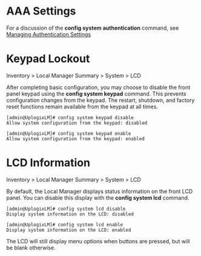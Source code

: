 # AAA Settings

For a discussion of the **config system authentication** command, see [Managing Authentication Settings](http://uplogix.com/docs/local-manager-user-guide/managing-user-accounts/managing-authentication-settings)

# Keypad Lockout

<div class='ucc' />Inventory > Local Manager Summary > System > LCD</div>

After completing basic configuration, you may choose to disable the front panel keypad using the **config system keypad** command. This prevents configuration changes from the keypad. The restart, shutdown, and factory reset functions remain available from the keypad at all times. 

```
[admin@UplogixLM]# config system keypad disable
Allow system configuration from the keypad: disabled

[admin@UplogixLM]# config system keypad enable
Allow system configuration from the keypad: enabled
```

# LCD Information

<div class='ucc' />Inventory > Local Manager Summary > System > LCD</div>

By default, the Local Manager displays status information on the front LCD panel. You can disable this display with the **config system lcd** command.

```
[admin@UplogixLM]# config system lcd disable
Display system information on the LCD: disabled

[admin@UplogixLM]# config system lcd enable
Display system information on the LCD: enabled
```

The LCD will still display menu options when buttons are pressed, but will be blank otherwise.
